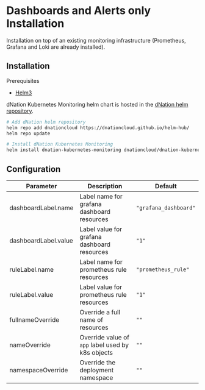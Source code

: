 # Dashboards and Alerts only Installation

Installation on top of an existing monitoring infrastructure (Prometheus, Grafana and Loki are already installed).

## Installation

Prerequisites
* [Helm3](https://helm.sh/)

dNation Kubernetes Monitoring helm chart is hosted in the [dNation helm repository](https://artifacthub.io/packages/search?repo=dnationcloud).
```bash
# Add dNation helm repository
helm repo add dnationcloud https://dnationcloud.github.io/helm-hub/
helm repo update

# Install dNation Kubernetes Monitoring
helm install dnation-kubernetes-monitoring dnationcloud/dnation-kubernetes-monitoring
```

## Configuration

| Parameter | Description | Default | 
|-----|------|---------|
| dashboardLabel.name | Label name for grafana dashboard resources | `"grafana_dashboard"` |
| dashboardLabel.value | Label value for grafana dashboard resources  | `"1"` |
| ruleLabel.name | Label name for prometheus rule resources | `"prometheus_rule"` |
| ruleLabel.value | Label value for prometheus rule resources | `"1"` |
| fullnameOverride | Override a full name of resources | `""` |
| nameOverride | Override value of `app` label used by k8s objects | `""` |
| namespaceOverride | Override the deployment namespace | `""` |

